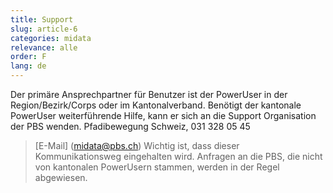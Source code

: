 ```yaml
---
title: Support
slug: article-6
categories: midata
relevance: alle
order: F
lang: de
---
```


Der primäre Ansprechpartner für Benutzer ist der PowerUser in der Region/Bezirk/Corps oder im Kantonalverband.
Benötigt der kantonale PowerUser weiterführende Hilfe, kann er sich an die Support Organisation der PBS wenden.
Pfadibewegung Schweiz, 031 328 05 45
> [E-Mail] (midata@pbs.ch)
Wichtig ist, dass dieser Kommunikationsweg eingehalten wird. Anfragen an die PBS, die nicht von kantonalen PowerUsern stammen, werden in der Regel abgewiesen.
